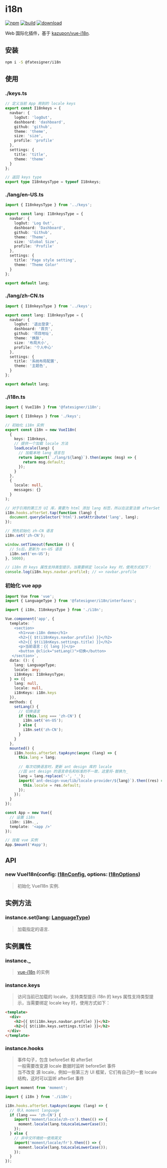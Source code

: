 # i18n

[![npm][npm-image]][npm-url]
[![build][travis-image]][travis-url]
[![download][download-image]][download-url]

[npm-image]: https://img.shields.io/npm/v/@fatesigner/i18n.svg?color=red
[npm-url]: https://npmjs.com/package/@fatesigner/i18n
[travis-image]: https://travis-ci.com/fatesigner/i18n.svg?branch=master&color=success
[travis-url]: https://travis-ci.com/fatesigner/i18n
[download-image]: https://img.shields.io/npm/dw/@fatesigner/i18n.svg?color=green
[download-url]: https://npmjs.com/package/@fatesigner/i18n

Web 国际化插件，基于 [kazupon/vue-i18n](https://github.com/kazupon/vue-i18n). 

## 安装

```bash
npm i -S @fatesigner/i18n
```

## 使用
### ./keys.ts
```ts
// 定义当前 App 用到的 locale keys
export const I18nkeys = {
  navbar: {
    logOut: 'logOut',
    dashboard: 'dashboard',
    github: 'github',
    theme: 'theme',
    size: 'size',
    profile: 'profile'
  },
  settings: {
    title: 'title',
    theme: 'theme'
  }
};

// 返回 keys type
export type I18nkeysType = typeof I18nkeys;
```
### ./lang/en-US.ts
```ts
import { I18nkeysType } from '../keys';

export const lang: I18nkeysType = {
  navbar: {
    logOut: 'Log Out',
    dashboard: 'Dashboard',
    github: 'Github',
    theme: 'Theme',
    size: 'Global Size',
    profile: 'Profile'
  },
  settings: {
    title: 'Page style setting',
    theme: 'Theme Color'
  }
};

export default lang;
```

### ./lang/zh-CN.ts
```ts
import { I18nkeysType } from '../keys';

export const lang: I18nkeysType = {
  navbar: {
    logOut: '退出登录',
    dashboard: '首页',
    github: '项目地址',
    theme: '换肤',
    size: '布局大小',
    profile: '个人中心'
  },
  settings: {
    title: '系统布局配置',
    theme: '主题色',
  }
};

export default lang;
```

### ./i18n.ts
```ts
import { VueI18n } from '@fatesigner/i18n';

import { I18nkeys } from './keys';

// 初始化 i18n 实例
export const i18n = new VueI18n(
  {
    keys: I18nkeys,
    // 提供一个加载 locale 方法
    loadLocale(lang) {
      // 加载本地 lang 语言包
      return import(`./lang/${lang}`).then(async (msg) => {
        return msg.default;
      });
    }
  },
  {
    locale: null,
    messages: {}
  }
);

// 对于引用的第三方 UI 库，需要为 html 添加 lang 标签，所以在这里注册 afterSet 勾子
i18n.hooks.afterSet.tap(function (lang) {
  document.querySelector('html').setAttribute('lang', lang);
});

// 预先初始化 zh-CN 语言
i18n.set('zh-CN');

window.setTimeout(function () {
  // 5s后，更新为 en-US 语言
  i18n.set('en-US');
}, 5000);

// i18n 的 keys 属性支持类型提示，当需要绑定 locale key 时，使用方式如下：
console.log(i18n.keys.navbar.profile); // => navbar.profile
```

### 初始化 vue app
```ts
import Vue from 'vue';
import { LanguageType } from '@fatesigner/i18n/interfaces';

import { i18n, I18nkeysType } from './i18n';

Vue.component('app', {
  template: `
    <section>
      <h1>vue-i18n demo</h1>
      <h2>{{ $t(i18nKeys.navbar.profile) }}</h2>
      <h2>{{ $t(i18nKeys.settings.title) }}</h2>
      <p>当前语言：{{ lang }}</p>
      <button @click="setLang()">切换</button>
   </section>`,
  data: (): {
    lang: LanguageType;
    locale: any;
    i18nKeys: I18nkeysType;
  } => ({
    lang: null,
    locale: null,
    i18nKeys: i18n.keys
  }),
  methods: {
    setLang() {
      // 切换语言
      if (this.lang === 'zh-CN') {
        i18n.set('en-US');
      } else {
        i18n.set('zh-CN');
      }
    }
  },
  mounted() {
    i18n.hooks.afterSet.tapAsync(async (lang) => {
      this.lang = lang;
 
      // 每次切换语言时，更新 ant design 库的 locale
      //因 ant design 的语言命名和标准的不一致，这里将-替换为_
      lang = lang.replace('-', '_');
      import(`ant-design-vue/lib/locale-provider/${lang}`).then((res) => {
        this.locale = res.default;
      });
    });
  }
});

const App = new Vue({
  // 设置 i18n
  i18n: i18n._,
  template: '<app />'
});

// 挂载 vue 实例
App.$mount('#app');
```

## API
### new VueI18n(config: [I18nConfig](#I18nConfig), options: [I18nOptions](#I18nOptions))
> 初始化 VueI18n 实例.

## 实例方法
### instance.set(lang: [LanguageType](#LanguageType))
> 加载指定的语言.

## 实例属性
### instance._
> [vue-i18n](https://github.com/kazupon/vue-i18n) 的实例

### instance.keys
> 访问当前已加载的 locale，支持类型提示
> i18n 的 keys 属性支持类型提示，当需要绑定 locale key 时，使用方式如下：
```html
<template>
  <div>
    <h2>{{ $t(i18n.keys.navbar.profile) }}</h2>
    <h2>{{ $t(i18n.keys.settings.title) }}</h2>  
 </div>
</template>
```
### instance.hooks
> 事件勾子，包含 beforeSet 和 afterSet<br />
> 一般需要改变源 locale 数据时监听 beforeSet 事件<br />
> 当不改变 源 locale，例如一些第三方 UI 框架，它们有自己的一套 locale 结构，这时可以监听 afterSet 事件
```ts
import moment from 'moment';

import { i18n } from './i18n';

i18n.hooks.afterSet.tapAsync(async (lang) => {
  // 导入 moment language
  if (lang === 'zh-CN') {
    import('moment/locale/zh-cn').then(() => {
      moment.locale(lang.toLocaleLowerCase());
    });
  } else {
    // 非中文环境统一使用英文
    import('moment/locale/fr').then(() => {
      moment.locale(lang.toLocaleLowerCase());
    });
  }
});
```
